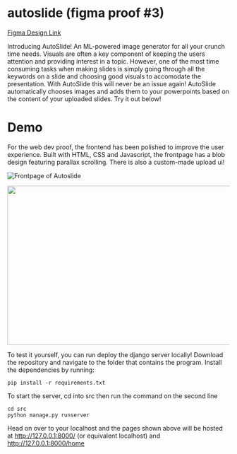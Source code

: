 # autoslide (figma proof #3)

[Figma Design Link](https://www.figma.com/file/OOPC6cp2QRsSnUe0ay4Z7y/AutoSlide?node-id=0%3A1)

Introducing AutoSlide! An ML-powered image generator for all your crunch time needs. Visuals are often a key component of keeping the users attention and providing interest in a topic. However, one of the most time consuming tasks when making slides is simply going through all the keywords on a slide and choosing good visuals to accomodate the presentation. With AutoSlide this will never be an issue again!  AutoSlide automatically chooses images and adds them to your powerpoints based on the content of your uploaded slides. Try it out below!

# Demo

For the web dev proof, the frontend has been polished to improve the user experience. Built with HTML, CSS and Javascript, the frontpage has a blob design featuring parallax scrolling. There is also a custom-made upload ui!

![Frontpage of Autoslide](https://media.giphy.com/media/IqFYGPEEhy5xP80sQ9/giphy.gif)

<img src="https://github.com/skyflaren/autoslide/blob/proof-two/upload-ui.png?raw=true" width="640" height="360"/>

To test it yourself, you can run deploy the django server locally! Download the repository and navigate to the folder that contains the program. Install the dependencies by running:
```
pip install -r requirements.txt
```

To start the server, cd into src then run the command on the second line
```
cd src
python manage.py runserver
```

Head on over to your localhost and the pages shown above will be hosted at http://127.0.0.1:8000/ (or equivalent localhost) and http://127.0.0.1:8000/home


